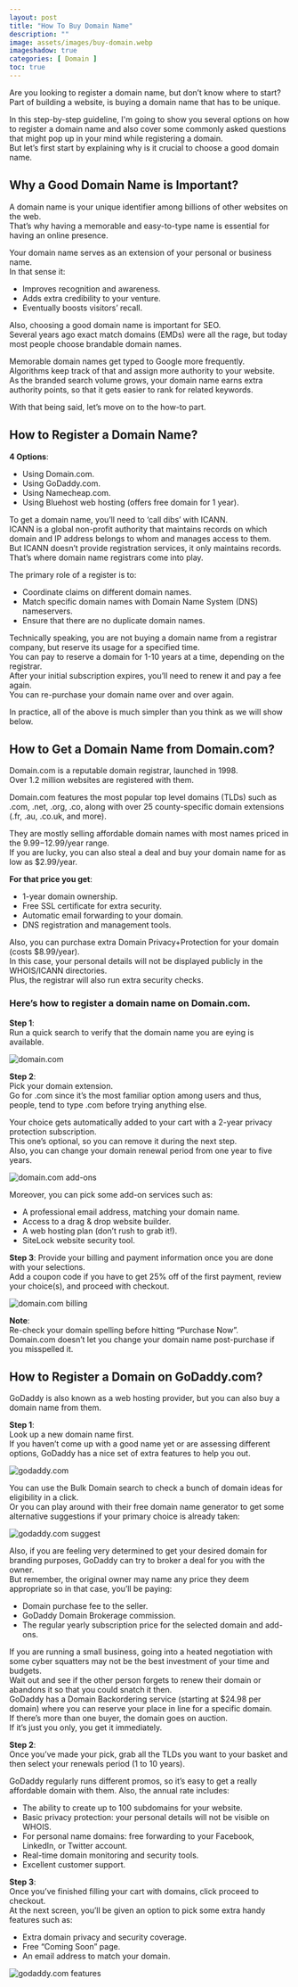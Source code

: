 ```yaml
---
layout: post
title: "How To Buy Domain Name"
description: ""
image: assets/images/buy-domain.webp
imageshadow: true
categories: [ Domain ]
toc: true
---
```






Are you looking to register a domain name, but don’t know where to start?        
Part of building a website, is buying a domain name that has to be unique.        

In this step-by-step guideline, I'm going to show you several options on how to register a domain name and also cover some commonly asked questions that might pop up in your mind while registering a domain.     
But let’s first start by explaining why is it crucial to choose a good domain name.       

## Why a Good Domain Name is Important?
A domain name is your unique identifier among billions of other websites on the web.        
That’s why having a memorable and easy-to-type name is essential for having an online presence.       

Your domain name serves as an extension of your personal or business name.        
In that sense it:       

- Improves recognition and awareness.       
- Adds extra credibility to your venture.       
- Eventually boosts visitors’ recall.        

Also, choosing a good domain name is important for SEO.        
Several years ago exact match domains (EMDs) were all the rage, but today most people choose brandable domain names.        

Memorable domain names get typed to Google more frequently.         
Algorithms keep track of that and assign more authority to your website.       
As the branded search volume grows, your domain name earns extra authority points, so that it gets easier to rank for related keywords.      

With that being said, let’s move on to the how-to part.        

## How to Register a Domain Name?
**4 Options**:       

- Using Domain.com.        
- Using GoDaddy.com.        
- Using Namecheap.com.        
- Using Bluehost web hosting (offers free domain for 1 year).       

To get a domain name, you’ll need to ‘call dibs’ with ICANN.        
ICANN is a global non-profit authority that maintains records on which domain and IP address belongs to whom and manages access to them.         
But ICANN doesn’t provide registration services, it only maintains records.        
That’s where domain name registrars come into play.       

The primary role of a register is to:        

- Coordinate claims on different domain names.         
- Match specific domain names with Domain Name System (DNS) nameservers.         
- Ensure that there are no duplicate domain names.         

Technically speaking, you are not buying a domain name from a registrar company, but reserve its usage for a specified time.         
You can pay to reserve a domain for 1-10 years at a time, depending on the registrar.         
After your initial subscription expires, you’ll need to renew it and pay a fee again.        
You can re-purchase your domain name over and over again.        

In practice, all of the above is much simpler than you think as we will show below.       

## How to Get a Domain Name from Domain.com?
Domain.com is a reputable domain registrar, launched in 1998.          
Over 1.2 million websites are registered with them.         

Domain.com features the most popular top level domains (TLDs) such as .com, .net, .org, .co, along with over 25 county-specific domain extensions (.fr, .au, .co.uk, and more).         

They are mostly selling affordable domain names with most names priced in the $9.99-$12.99/year range.       
If you are lucky, you can also steal a deal and buy your domain name for as low as $2.99/year.       

**For that price you get**:       

- 1-year domain ownership.        
- Free SSL certificate for extra security.       
- Automatic email forwarding to your domain.      
- DNS registration and management tools.       

Also, you can purchase extra Domain Privacy+Protection for your domain (costs $8.99/year).         
In this case, your personal details will not be displayed publicly in the WHOIS/ICANN directories.        
Plus, the registrar will also run extra security checks.         

### Here’s how to register a domain name on Domain.com.

**Step 1**:        
Run a quick search to verify that the domain name you are eying is available.        

![domain.com](https://websitesetup.org/wp-content/uploads/2020/11/Domain-com-domain-search-november-2020-640x287.jpg)         

**Step 2**:        
Pick your domain extension.       
Go for .com since it’s the most familiar option among users and thus, people, tend to type .com before trying anything else.       

Your choice gets automatically added to your cart with a 2-year privacy protection subscription.        
This one’s optional, so you can remove it during the next step.       
Also, you can change your domain renewal period from one year to five years.        

![domain.com add-ons](https://websitesetup.org/wp-content/uploads/2020/11/Domain-com-add-ons-selection-november-2020-640x287.jpg)          

Moreover, you can pick some add-on services such as:         

- A professional email address, matching your domain name.         
- Access to a drag & drop website builder.        
- A web hosting plan (don’t rush to grab it!).        
- SiteLock website security tool.        

**Step 3**: Provide your billing and payment information once you are done with your selections.       
Add a coupon code if you have<!--“WEBSITESETUP25”--> to get 25% off of the first payment, review your choice(s), and proceed with checkout.        

![domain.com billing](https://websitesetup.org/wp-content/uploads/2020/11/Domain-com-coupon-code-discount-november-2020-640x287.jpg)        

**Note**:      
Re-check your domain spelling before hitting “Purchase Now”.        
Domain.com doesn’t let you change your domain name post-purchase if you misspelled it.        

## How to Register a Domain on GoDaddy.com?
GoDaddy is also known as a web hosting provider, but you can also buy a domain name from them.        

**Step 1**:       
Look up a new domain name first.       
If you haven’t come up with a good name yet or are assessing different options, GoDaddy has a nice set of extra features to help you out.       

![godaddy.com](https://websitesetup.org/wp-content/uploads/2020/11/GoDaddy-domain-name-search-november-2020-640x287.jpg)         

You can use the Bulk Domain search to check a bunch of domain ideas for eligibility in a click.         
Or you can play around with their free domain name generator to get some alternative suggestions if your primary choice is already taken:      

![godaddy.com suggest](https://websitesetup.org/wp-content/uploads/2020/11/GoDaddy-domain-name-generator-november-2020-640x287.jpg)       

Also, if you are feeling very determined to get your desired domain for branding purposes, GoDaddy can try to broker a deal for you with the owner.         
But remember, the original owner may name any price they deem appropriate so in that case, you’ll be paying:       

- Domain purchase fee to the seller.       
- GoDaddy Domain Brokerage commission.       
- The regular yearly subscription price for the selected domain and add-ons.        

If you are running a small business, going into a heated negotiation with some cyber squatters may not be the best investment of your time and budgets.        
Wait out and see if the other person forgets to renew their domain or abandons it so that you could snatch it then.        
GoDaddy has a Domain Backordering service (starting at $24.98 per domain) where you can reserve your place in line for a specific domain.        
If there’s more than one buyer, the domain goes on auction.         
If it’s just you only, you get it immediately.       

**Step 2**:       
Once you’ve made your pick, grab all the TLDs you want to your basket and then select your renewals period (1 to 10 years).        

GoDaddy regularly runs different promos, so it’s easy to get a really affordable domain with them. Also, the annual rate includes:

- The ability to create up to 100 subdomains for your website.        
- Basic privacy protection: your personal details will not be visible on WHOIS.        
- For personal name domains: free forwarding to your Facebook, LinkedIn, or Twitter account.        
- Real-time domain monitoring and security tools.        
- Excellent customer support.        

**Step 3**:       
Once you’ve finished filling your cart with domains, click proceed to checkout.        
At the next screen, you’ll be given an option to pick some extra handy features such as:        

- Extra domain privacy and security coverage.         
- Free “Coming Soon” page.        
- An email address to match your domain.       

![godaddy.com features](https://websitesetup.org/wp-content/uploads/2020/11/GoDaddy-add-ons-november-2020-640x287.jpg)       

